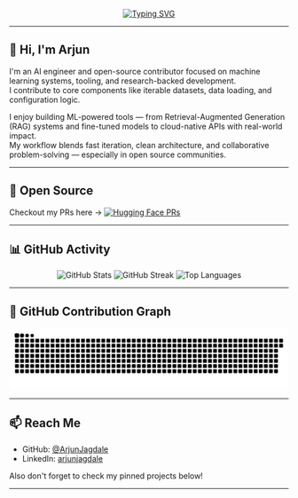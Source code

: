 <div align="center">

[![Typing SVG](https://readme-typing-svg.demolab.com?font=Fira+Code&weight=700&size=25&pause=1000&color=F64C72&center=true&vCenter=true&width=500&lines=I+am+an+AI+Engineer)](https://git.io/typing-svg)

</div>

---

## 👋 Hi, I'm Arjun

I'm an AI engineer and open-source contributor focused on machine learning systems, tooling, and research-backed development.  
I contribute to core components like iterable datasets, data loading, and configuration logic.

I enjoy building ML-powered tools — from Retrieval-Augmented Generation (RAG) systems and fine-tuned models to cloud-native APIs with real-world impact.  
My workflow blends fast iteration, clean architecture, and collaborative problem-solving — especially in open source communities.

---

## 🚀 Open Source
Checkout my PRs here ->
[![Hugging Face PRs](https://img.shields.io/badge/HuggingFace-My%20Pull%20Requests-F64C72?logo=github&logoColor=white)](https://github.com/huggingface/datasets/pulls?q=is%3Apr+author%3AArjunJagdale)

---

## 📊 GitHub Activity

<div align="center">

<!-- GitHub Stats -->
<img src="https://github-readme-stats.vercel.app/api?username=ArjunJagdale&show_icons=true&theme=radical&hide_border=true&count_private=true&hide_rank=true&hide=contribs,issues,prs" alt="GitHub Stats" />

<!-- GitHub Streak -->
<img src="https://github-readme-streak-stats.herokuapp.com?user=ArjunJagdale&theme=radical&hide_border=true" alt="GitHub Streak" />

<!-- Top Languages -->
<img src="https://github-readme-stats.vercel.app/api/top-langs/?username=ArjunJagdale&layout=compact&theme=radical&hide_border=true&hide=cpp" alt="Top Languages" />

</div>

---

## 🐍 GitHub Contribution Graph

<div align="center">

<img src="https://github.com/ArjunJagdale/ArjunJagdale/blob/output/github-contribution-grid-snake-dark.svg?palette=github-dark" />

</div>

---

## 📫 Reach Me
- GitHub: [@ArjunJagdale](https://github.com/ArjunJagdale)
- LinkedIn: [arjunjagdale](https://linkedin.com/in/arjun-jagdale)

Also don't forget to check my pinned projects below!

---
